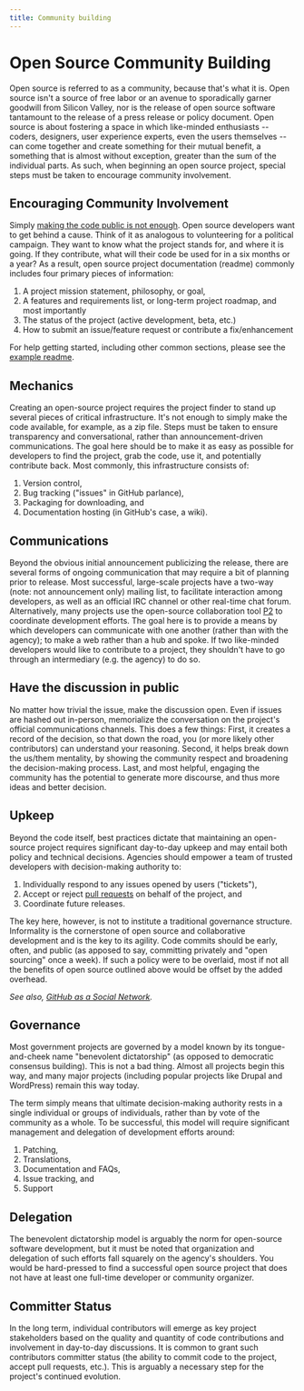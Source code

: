 ```yaml
---
title: Community building
---
```


# Open Source Community Building
Open source is referred to as a community, because that's what it is. Open source isn't a source of free labor or an avenue to sporadically garner goodwill from Silicon Valley, nor is the release of open source software tantamount to the release of a press release or policy document. Open source is about fostering a space in which like-minded enthusiasts -- coders, designers, user experience experts, even the users themselves -- can come together and create something for their mutual benefit, a something that is almost without exception, greater than the sum of the individual parts. As such, when beginning an open source project, special steps must be taken to encourage community involvement.

## Encouraging Community Involvement
Simply [making the code public is not enough](http://ben.balter.com/2012/04/10/whats-missing-from-cfpbs-awesome-new-source-code-policy/). Open source developers want to get behind a cause. Think of it as analogous to volunteering for a political campaign. They want to know what the project stands for, and where it is going. If they contribute, what will their code be used for in a six months or a year?  As a result, open source project documentation (readme) commonly includes four primary pieces of information:
1. A project mission statement, philosophy, or goal,
2. A features and requirements list, or long-term project roadmap, and most importantly
3. The status of the project (active development, beta, etc.)
4. How to submit an issue/feature request or contribute a fix/enhancement

For help getting started, including other common sections, please see the [example readme](example-readme/).

## Mechanics
Creating an open-source project requires the project finder to stand up several pieces of critical infrastructure. It's not enough to simply make the code available, for example, as a zip file. Steps must be taken to ensure transparency and conversational, rather than announcement-driven communications. The goal here should be to make it as easy as possible for developers to find the project, grab the code, use it, and potentially contribute back. Most commonly, this infrastructure consists of:
1. Version control,
2. Bug tracking ("issues" in GitHub parlance),
3. Packaging for downloading, and
4. Documentation hosting (in GitHub's case, a wiki).

## Communications
Beyond the obvious initial announcement publicizing the release, there are several forms of ongoing communication that may require a bit of planning prior to release. Most successful, large-scale projects have a two-way (note: not announcement only) mailing list, to facilitate interaction among developers, as well as an official IRC channel or other real-time chat forum. Alternatively, many projects use the open-source collaboration tool [P2](http://p2theme.com) to coordinate development efforts. The goal here is to provide a means by which developers can communicate with one another (rather than with the agency); to make a web rather than a hub and spoke. If two like-minded developers would like to contribute to a project, they shouldn't have to go through an intermediary (e.g. the agency) to do so.

## Have the discussion in public
No matter how trivial the issue, make the discussion open. Even if issues are hashed out in-person, memorialize the conversation on the project's official communications channels. This does a few things: First, it creates a record of the decision, so that down the road, you (or more likely other contributors) can understand your reasoning. Second, it helps break down the us/them mentality, by showing the community respect and broadening the decision-making process. Last, and most helpful, engaging the community has the potential to generate more discourse, and thus more ideas and better decision.

## Upkeep
Beyond the code itself, best practices dictate that maintaining an open-source project requires significant day-to-day upkeep and may entail both policy and technical decisions. Agencies should empower a team of trusted developers with decision-making authority to:
1. Individually respond to any issues opened by users ("tickets"),
2. Accept or reject [pull requests](#pull_requests) on behalf of the project, and
3. Coordinate future releases.

The key here, however, is not to institute a traditional governance structure. Informality is the cornerstone of open source and collaborative development and is the key to its agility. Code commits should be early, often, and public (as apposed to say, committing privately and "open sourcing" once a week). If such a policy were to be overlaid, most if not all the benefits of open source outlined above would be offset by the added overhead.

_See also, [GitHub as a Social Network](#culture)._

## Governance
Most government projects are governed by a model known by its tongue-and-cheek name "benevolent dictatorship" (as opposed to democratic consensus building). This is not a bad thing. Almost all projects begin this way, and many major projects (including popular projects like Drupal and WordPress) remain this way today.

The term simply means that ultimate decision-making authority rests in a single individual or groups of individuals, rather than by vote of the community as a whole. To be successful, this model will require significant management and delegation of development efforts around:
1. Patching,
2. Translations,
3. Documentation and FAQs,
4. Issue tracking, and
5. Support

## Delegation
The benevolent dictatorship model is arguably the norm for open-source software development, but it must be noted that organization and delegation of such efforts fall squarely on the agency's shoulders. You would be hard-pressed to find a successful open source project that does not have at least one full-time developer or community organizer.

## Committer Status
In the long term, individual contributors will emerge as key project stakeholders based on the quality and quantity of code contributions and involvement in day-to-day discussions. It is common to grant such contributors committer status (the ability to commit code to the project, accept pull requests, etc.). This is arguably a necessary step for the project's continued evolution.
